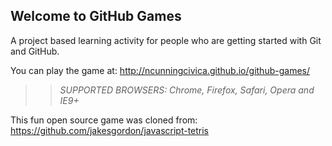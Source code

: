 ## Welcome to GitHub Games

A project based learning activity for people who are getting started with Git and GitHub.

You can play the game at: http://ncunningcivica.github.io/github-games/

>> _*SUPPORTED BROWSERS*: Chrome, Firefox, Safari, Opera and IE9+_

This fun open source game was cloned from: https://github.com/jakesgordon/javascript-tetris
